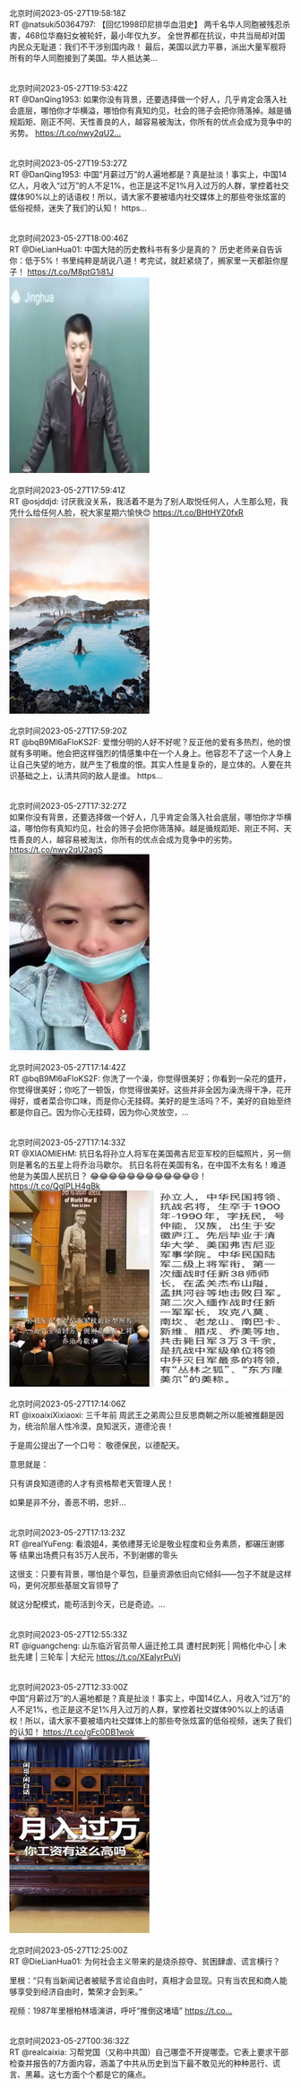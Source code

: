 北京时间2023-05-27T19:58:18Z<br>RT @natsuki50364797: 【回忆1998印尼排华血泪史】
两千名华人同胞被残忍杀害，468位华裔妇女被轮奸，最小年仅九岁。
全世界都在抗议，中共当局却对国内民众无耻道：我们不干涉别国内政！
最后，美国以武力平暴，派出大量军舰将所有的华人同胞接到了美国。华人抵达美…<br><br><br>北京时间2023-05-27T19:53:42Z<br>RT @DanQing1953: 如果你没有背景，还要选择做一个好人，几乎肯定会落入社会底层，哪怕你才华横溢，哪怕你有真知灼见，社会的筛子会把你筛落掉。越是循规蹈矩、刚正不阿、天性善良的人，越容易被淘汰，你所有的优点会成为竞争中的劣势。 https://t.co/nwy2qU2…<br><br><br>北京时间2023-05-27T19:53:27Z<br>RT @DanQing1953: 中国“月薪过万”的人遍地都是？真是扯淡！事实上，中国14亿人，月收入“过万”的人不足1%，也正是这不足1%月入过万的人群，掌控着社交媒体90%以上的话语权！所以，请大家不要被墙内社交媒体上的那些夸张炫富的低俗视频，迷失了我们的认知！ https…<br><br><br>北京时间2023-05-27T18:00:46Z<br>RT @DieLianHua01: 中国大陆的历史教科书有多少是真的？
历史老师亲自告诉你：低于5%！书里纯粹是胡说八道！考完试，就赶紧烧了，搁家里一天都脏你屋子！ https://t.co/M8ptG1i81J<br><img src='/temp/video/2023/u-Month-5/ax-Day-27/DanQing1953/1662398429140766721_0.jpg' width='250' height='350'><br><br>北京时间2023-05-27T17:59:41Z<br>RT @osjddjd: 讨厌我没关系，我活着不是为了别人取悦任何人，人生那么短，我凭什么给任何人脸，祝大家星期六愉快😊 https://t.co/BHtHYZ0fxR<br><img src='/temp/image/2023/u-Month-5/1662398160394948608_0.jpg' width='250' height='350'><br><br>北京时间2023-05-27T17:59:20Z<br>RT @bqB9Ml6aFloKS2F: 爱憎分明的人好不好呢？反正他的爱有多热烈，他的恨就有多明晰。他会把这样强烈的情感集中在一个人身上。他容忍不了这一个人身上让自己失望的地方，就产生了极度的恨。其实人性是复杂的，是立体的。人要在共识基础之上，认清共同的敌人是谁。 https…<br><br><br>北京时间2023-05-27T17:32:27Z<br>如果你没有背景，还要选择做一个好人，几乎肯定会落入社会底层，哪怕你才华横溢，哪怕你有真知灼见，社会的筛子会把你筛落掉。越是循规蹈矩、刚正不阿、天性善良的人，越容易被淘汰，你所有的优点会成为竞争中的劣势。 https://t.co/nwy2qU2agS<br><img src='/temp/video/2023/u-Month-5/ax-Day-27/DanQing1953/1662391304482099200_0.jpg' width='250' height='350'><br><br>北京时间2023-05-27T17:14:42Z<br>RT @bqB9Ml6aFloKS2F: 你洗了一个澡，你觉得很美好；你看到一朵花的盛开，你觉得很美好；你吃了一顿饭，你觉得很美好。这些并非全因为澡洗得干净，花开得好，或者菜合你口味，而是你心无挂碍。美好的是生活吗？不，美好的自始至终都是你自己。因为你心无挂碍，因为你心灵放空，…<br><br><br>北京时间2023-05-27T17:14:33Z<br>RT @XIAOMIEHM: 抗日名将孙立人将军在美国弗吉尼亚军校的巨幅照片，另一侧则是著名的五星上将乔治马歇尔。
抗日名将在美国有名，在中国不太有名！难道他是为美国人民抗日？
😂😂😂😂😂😂😂😂😂😂😂😄！ https://t.co/QglPLH4gBk<br><img src='/temp/image/2023/u-Month-5/1662386800852361217_0.jpg' width='250' height='350'><img src='/temp/image/2023/u-Month-5/1662386800852361217_1.jpg' width='250' height='350'><br><br>北京时间2023-05-27T17:14:06Z<br>RT @ixoaixiXixiaoxi: 三千年前
周武王之弟周公旦反思商朝之所以能被推翻是因为，统治阶层人性冷漠，良知泯灭，道德沦丧！

于是周公提出了一个口号：
敬德保民，以德配天。

意思就是：

只有讲良知道德的人才有资格帮老天管理人民！

如果是非不分，善恶不明，忠奸…<br><br><br>北京时间2023-05-27T17:13:23Z<br>RT @realYuFeng: 看浪姐4，美依禮芽无论是敬业程度和业务素质，都碾压谢娜等
结果出场费只有35万人民币，不到谢娜的零头

这很支：只要有背景，哪怕是个草包，巨量资源依旧向它倾斜——包子不就是这样吗，更何况那些基层文盲领导了

就这分配模式，能苟活到今天，已是奇迹。…<br><br><br>北京时间2023-05-27T12:55:33Z<br>RT @iguangcheng: 山东临沂官员带人逼迁抢工具 遭村民刺死 | 网格化中心 | 未批先建 | 三轮车 | 大纪元 https://t.co/XEaIyrPuVj<br><br><br>北京时间2023-05-27T12:33:00Z<br>中国“月薪过万”的人遍地都是？真是扯淡！事实上，中国14亿人，月收入“过万”的人不足1%，也正是这不足1%月入过万的人群，掌控着社交媒体90%以上的话语权！所以，请大家不要被墙内社交媒体上的那些夸张炫富的低俗视频，迷失了我们的认知！ https://t.co/gFc0DB1wok<br><img src='/temp/video/2023/u-Month-5/ax-Day-27/DanQing1953/1662315945681928198_0.jpg' width='250' height='350'><br><br>北京时间2023-05-27T12:25:00Z<br>RT @DieLianHua01: 为何社会主义带来的是烧杀掠夺、贫困肆虐、谎言横行？

里根：“只有当新闻记者被赋予言论自由时，真相才会显现。只有当农民和商人能够享受到经济自由时，繁荣才会到来。”

视频：1987年里根柏林墙演讲，呼吁“推倒这堵墙” https://t.co…<br><br><br>北京时间2023-05-27T00:36:32Z<br>RT @realcaixia: 习帮党国（又称中共国）自己哪壶不开提哪壶。它表上要求干部检查并报告的7方面内容，涵盖了中共从历史到当下最不敢见光的种种恶行、谎言、黑幕。这七方面个个都是它的痛点。<br><br><br>